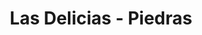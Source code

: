 ---
title: Las Delicias - Piedras
nombre_comunidad: Las Delicias - Piedras
municipio: Tarazá
departamento: Antioquia
descripcion: >-
  Las Delicias Piedras se encuentra ubicada en la llamada troncal de occidente a
  cinco minutos del Municipio de Tarazá. Una parte de a población vive en en
  centro poblado y otras al borde de carretera.  A pesar de ello, logran llegar
  a las familias que no están en el centro poblado con información e involucran
  a los habitantes en diferentes iniciativas de la junta. Esto evidencia que hay
  un nivel de cohesión comunitaria significativo, en tanto, promueven el sentido
  de pertenencia con la vereda. 

  La pandemia del covid-19 y las contingencias ocasionadas por la hidroeléctrica
  han afectado a la población en general dando lugar a la zozobra. 
num_personas: 1000
num_familias: 200
min_distancia_casco_urbano: 10
km_distancia_casco_urbano: 5
vias_acceso: >-
  Vía terrestre de Medellín, por la vía a la costa Atlántica, a 10 minutos antes
  de casco urbano de Tarazá. La caseta comunal se encuentra  a 3 minutos de la
  troncal. 
infraestructura_comunitaria:
  - Caseta comunitaria
  - ' Parroquia'
  - Puesto de salud (médico va cada 15 días)
  - Cancha  fútbol
  - ' Lugares turísticos.'
notas_infraestructura_comunitaria: null
liderazgo_comunidad:
  - >-
    Es una comunidad con liderazgo importantes.

    Liderazgo tradicional:  este tipo de líder guía a las personas a realizar
    tareas para las cuales ellas mismas no harían por cuenta propia
  - ' por ejemplo: participar en actividades'
  - >2-
     gestionar espacios y recursos.
    Liderazgo de mujeres: se identificaron mujeres de la comunidad que trabajan
    o han realizado acciones para fortalecer el bienestar comunitario
  - >2-
     es el caso de expresidentas de la JAC de los barrios y la actual líder encargada del adulto mayor. También en este rol esta la cacica del resguardo indígena y la presidenta del concejo comunitario.
    Existen liderazgos masculinos como el presidente de JAC; secretarios y
    sabios del resguardo indígena. Con respecto a los jóvenes existe un líder
    comunitario encargado del trabajo con esta población.
inclusion_diversidad_genero: >-
  Población multicultural donde se evidencian relaciones interétnicas,. En el
  mismo territorio confluye población afrodescendiente, población indígena Zenú
  y población campesina. Se evidencia una población joven activa organizada y
  con capacidad de autogestión. Las mujeres se destacan por agruparse en
  asociaciones productivas y que van en línea de la seguridad alimentaria y el
  cuidado del territorio.
comentarios_conectividad: Acceso las señales de todos los operadores.
punto_SOLE: Caseta Comunal
comentarios_punto_SOLE:
  - >-
    https://padlet.com/lasdeliciascomunidad/sole-comunidad-las-delicias-piedras-sheap633o5mwyexj
ppales_actividades_economicas_vocacion_productiva:
  - Agricultura
  - ' Ganadería'
  - ' Minería'
  - ' Especies menores (avicultura)'
  - Piscicultura.
comentarios_ppales_actividades_economicas_vocacion_productiva: null
comunidad_sostenible_uso_suelo: Suelo con vocación agropecuaria y minería.
org_con_proyeccion: []
servicios_publicos_comunidades_focalizadas: []
comunidades_focalizadas_educacion_infraestructura_educativa:
  - >-
    Institución educativa de preescolar hasta 10° (300 estudiantes
    aproximadamente) y jornadas sabatinas
comunidades_focalizadas_practicas_organizativas: []
conectividad_minima: Regular
iniciativas_priorizadas:
  - >-
    Fortalecimiento de la piscicultura en la comunidad Las Delicias piedras con
    visión de cadena productiva y sostenible ambiental; económica y socialmente
org_focalizada: []
riesgo: null
otros_programas_USAID:
  - Programa Jovenes resilientes ACDIVOCA
alianzas_colaboradores: []
posibilidad_iniciativas_conjuntas_aliados_2: []
actividades_ocio:
  - Torneos de futbol
  - ' fiestas patronales Perpetuó Socorro'
  - ' Virgen del Carmen'
  - ' San Isidro'
  - ' fiesta popular de herencia paisa'
medios_comunicacion_narrativas_locales:
  - "Red de comunicaciones Bajo Cauca- Semillero El Jardín\t"
num_visitas_realizadas: null
num_diagnosticos_rurales_participativos_realizados: null
infraestructura_salud_atencion_psicosocial: []
notas_infraestructura_salud_atencion_psicosocial: >-
  Gracias al convenio USAID - OIM - HOMO, el ESE HOSPITAL SAN ANTONIO en la
  cabecera municipal ofrece servicio de telemedicina para psiquiatría y
  psicología. También ya habilitó el servicio presencial de fisioterapia,
  terapia ocupacional y fonoaudiología.
num_visitas_predio: null
url: /reportes/las-delicias-piedras
layout: comunidad
download_file: /reportes/las-delicias-piedras.pdf

---